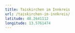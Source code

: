 ```yaml
---
title: Taiskirchen im Innkreis
url: /taiskirchen-im-innkreis/
latitude: 48.2641112
longitude: 13.5761474
---
```

